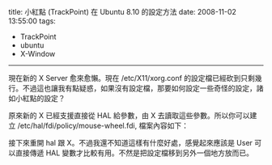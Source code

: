 title: 小紅點 (TrackPoint) 在 Ubuntu 8.10 的設定方法
date: 2008-11-02 13:55:00
tags: 
- TrackPoint
- ubuntu
- X-Window
---

現在新的 X Server 愈來愈懶。現在 /etc/X11/xorg.conf 的設定檔已經砍到只剩幾行。不過這也讓我有點疑惑，如果沒有設定檔，那要如何設定一些奇怪的設定，諸如小紅點的設定？

原來新的 X 已經支援直接從 HAL 給參數，由 X 去讀取這些參數。所以你可以建立 /etc/hal/fdi/policy/mouse-wheel.fdi, 檔案內容如下：

<script src="http://gist.github.com/21663.js"></script>

接下來重開 hal 跟 X。不過我還不知道這樣有什麼好處，感覺起來應該是 User 可以直接傳遞 HAL 變數才比較有用。不然是把設定檔移到另外一個地方放而已。